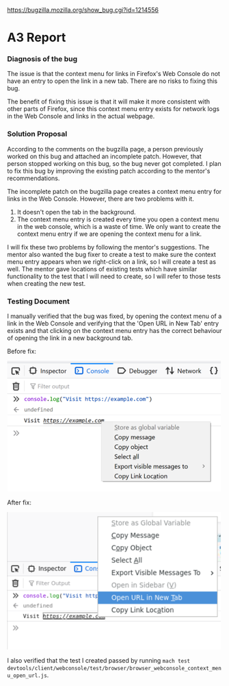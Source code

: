https://bugzilla.mozilla.org/show_bug.cgi?id=1214556

# A3 Report

### Diagnosis of the bug 
The issue is that the context menu for links in Firefox's Web Console do not have an entry to open the link in a new tab. There are no risks to fixing this bug.

The benefit of fixing this issue is that it will make it more consistent with other parts of Firefox, since this context menu entry exists for network logs in the Web Console and links in the actual webpage.

### Solution Proposal
According to the comments on the bugzilla page, a person previously worked on this bug and attached an incomplete patch. However, that person stopped working on this bug, so the bug never got completed. I plan to fix this bug by improving the existing patch according to the mentor's recommendations.

The incomplete patch on the bugzilla page creates a context menu entry for links in the Web Console. However, there are two problems with it.
1. It doesn't open the tab in the background.
2. The context menu entry is created every time you open a context menu in the web console, which is a waste of time. We only want to create the context menu entry if we are opening the context menu for a link.

I will fix these two problems by following the mentor's suggestions. The mentor also wanted the bug fixer to create a test to make sure the context menu entry appears when we right-click on a link, so I will create a test as well. The mentor gave locations of existing tests which have similar functionality to the test that I will need to create, so I will refer to those tests when creating the new test.

### Testing Document
I manually verified that the bug was fixed, by opening the context menu of a link in the Web Console and verifying that the 'Open URL in New Tab' entry exists and that clicking on the context menu entry has the correct behaviour of opening the link in a new background tab.

Before fix:

<img src="https://github.com/liuraym5/gecko-dev/blob/bug-1214556/docs/Before.png" width="500">


After fix:

<img src="https://github.com/liuraym5/gecko-dev/blob/bug-1214556/docs/After.png" width="500">

I also verified that the test I created passed by running `mach test devtools/client/webconsole/test/browser/browser_webconsole_context_menu_open_url.js`.




